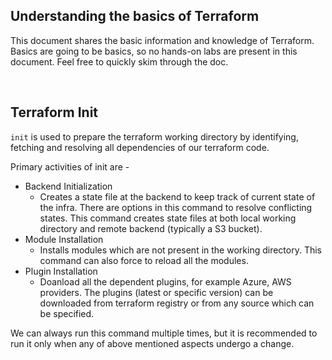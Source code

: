 ## Understanding the basics of Terraform

This document shares the basic information and knowledge of Terraform. Basics are going to be basics, so no hands-on labs are present in this document. Feel free to quickly skim through the doc.

<br />

## Terraform Init

`init` is used to prepare the terraform working directory by identifying, fetching and resolving all dependencies of our terraform code. 

Primary activities of init are - 

- Backend Initialization
    - Creates a state file at the backend to keep track of current state of the infra. There are options in this command to resolve conflicting states. This command creates state files at both local working directory and remote backend (typically a S3 bucket).
- Module Installation
    - Installs modules which are not present in the working directory. This command can also force to reload all the modules.
- Plugin Installation
    - Doanload all the dependent plugins, for example Azure, AWS providers. The plugins (latest or specific version) can be downloaded from terraform registry or from any source which can be specified.

We can always run this command multiple times, but it is recommended to run it only when any of above mentioned aspects undergo a change.
